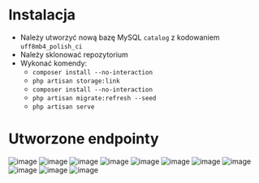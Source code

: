# Instalacja
- Należy utworzyć nową bazę MySQL `catalog` z kodowaniem `uff8mb4_polish_ci`
- Należy sklonować repozytorium
- Wykonać komendy:
  - `composer install --no-interaction`
  - `php artisan storage:link`
  - `composer install --no-interaction`
  - `php artisan migrate:refresh --seed`
  - `php artisan serve`

# Utworzone endpointy

![image](https://github.com/dbirak/product_catalog_backend/assets/41111309/65f2980f-0f8c-47e9-a33f-76dd8761e3b3)
![image](https://github.com/dbirak/product_catalog_backend/assets/41111309/609f16c1-fe4d-4b39-a8c4-ae2284e66adb)
![image](https://github.com/dbirak/product_catalog_backend/assets/41111309/e7dfcf81-6417-48b5-8c41-73bdfec48110)
![image](https://github.com/dbirak/product_catalog_backend/assets/41111309/f05e42ad-332c-4fd1-b397-8997e87f7e31)
![image](https://github.com/dbirak/product_catalog_backend/assets/41111309/da216517-9cdb-4ea1-8d4f-75a097425086)
![image](https://github.com/dbirak/product_catalog_backend/assets/41111309/e68d11d4-fb5c-438d-b729-45f512da4946)
![image](https://github.com/dbirak/product_catalog_backend/assets/41111309/2baa733c-369f-47f7-b827-1202f2999836)
![image](https://github.com/dbirak/product_catalog_backend/assets/41111309/6be8b5cb-4ff6-4039-9fee-558ed49a0b67)
![image](https://github.com/dbirak/product_catalog_backend/assets/41111309/90322500-c2e1-4a39-82d9-0e8710cf67cc)
![image](https://github.com/dbirak/product_catalog_backend/assets/41111309/7795a125-60fa-46b2-b55a-35e81221deea)
![image](https://github.com/dbirak/product_catalog_backend/assets/41111309/42ae7838-4ce4-492c-9879-591ea9b9ab12)
